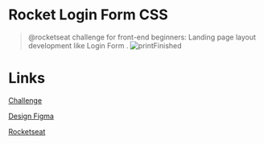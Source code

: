 # Rocket Login Form CSS
> @rocketseat challenge for front-end beginners: Landing page layout development like Login Form .
![printFinished](https://user-images.githubusercontent.com/105434742/178443473-7b0a5196-81c2-4ae6-8185-3f1ca3d03b4e.png)

# Links
<a href="https://app.rocketseat.com.br/discover/challenges/rocket-nfts">Challenge</a>

<a href="https://www.figma.com/file/VDRCPVEywzdweh8BGnu0M5/Rocket-NFTs/duplicate">Design Figma</a>

<a href="https://rocketseat.com.br">Rocketseat</a>
